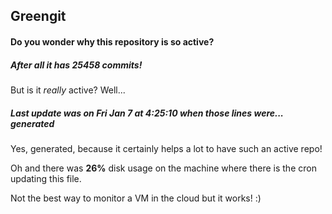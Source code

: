 ## Greengit

#### Do you wonder why this repository is so active?

##### After all it has 25458 commits!

But is it *really* active? Well...

##### Last update was on Fri Jan 7 at 4:25:10 when those lines were... generated

Yes, generated, because it certainly helps a lot to have such an active repo!

Oh and there was **26%** disk usage on the machine
where there is the cron updating this file.

Not the best way to monitor a VM in the cloud but it works! :)
